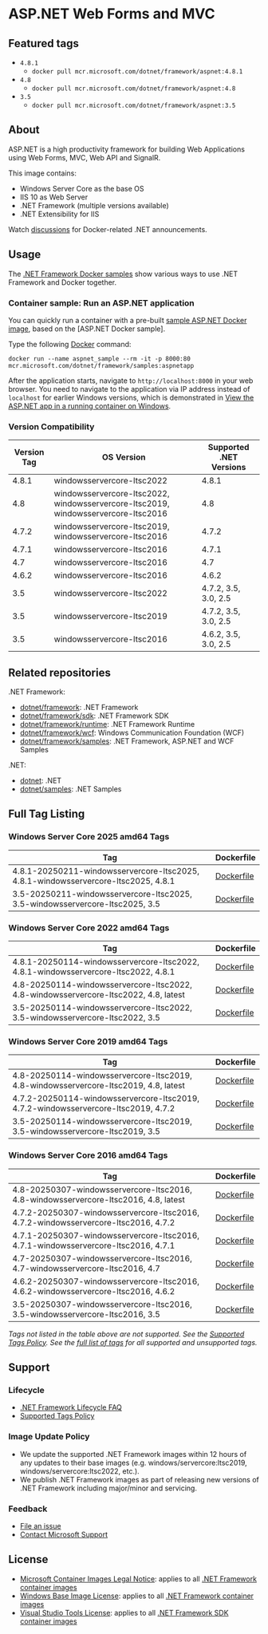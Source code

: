 # ASP.NET Web Forms and MVC

## Featured tags

* `4.8.1`
  * `docker pull mcr.microsoft.com/dotnet/framework/aspnet:4.8.1`
* `4.8`
  * `docker pull mcr.microsoft.com/dotnet/framework/aspnet:4.8`
* `3.5`
  * `docker pull mcr.microsoft.com/dotnet/framework/aspnet:3.5`

## About

ASP.NET is a high productivity framework for building Web Applications using Web Forms, MVC, Web API and SignalR.

This image contains:

* Windows Server Core as the base OS
* IIS 10 as Web Server
* .NET Framework (multiple versions available)
* .NET Extensibility for IIS

Watch [discussions](https://github.com/microsoft/dotnet-framework-docker/discussions/categories/announcements) for Docker-related .NET announcements.

## Usage

The [.NET Framework Docker samples](https://github.com/microsoft/dotnet-framework-docker/blob/main/samples/README.md) show various ways to use .NET Framework and Docker together.

### Container sample: Run an ASP.NET application

You can quickly run a container with a pre-built [sample ASP.NET Docker image](https://github.com/microsoft/dotnet-framework-docker/blob/main/README.samples.md), based on the [ASP.NET Docker sample].

Type the following [Docker](https://www.docker.com/products/docker) command:

```console
docker run --name aspnet_sample --rm -it -p 8000:80 mcr.microsoft.com/dotnet/framework/samples:aspnetapp
```

After the application starts, navigate to `http://localhost:8000` in your web browser. You need to navigate to the application via IP address instead of `localhost` for earlier Windows versions, which is demonstrated in [View the ASP.NET app in a running container on Windows](https://github.com/microsoft/dotnet-framework-docker/blob/main/samples/aspnetapp/README.md#view-the-aspnet-app-in-a-running-container-on-windows).

### Version Compatibility

Version Tag | OS Version | Supported .NET Versions
-- | -- | --
4.8.1 | windowsservercore-ltsc2022 | 4.8.1
4.8 | windowsservercore-ltsc2022, windowsservercore-ltsc2019, windowsservercore-ltsc2016 | 4.8
4.7.2 | windowsservercore-ltsc2019, windowsservercore-ltsc2016 | 4.7.2
4.7.1 | windowsservercore-ltsc2016 | 4.7.1
4.7 | windowsservercore-ltsc2016 | 4.7
4.6.2 | windowsservercore-ltsc2016 | 4.6.2
3.5 | windowsservercore-ltsc2022 | 4.7.2, 3.5, 3.0, 2.5
3.5 | windowsservercore-ltsc2019 | 4.7.2, 3.5, 3.0, 2.5
3.5 | windowsservercore-ltsc2016 | 4.6.2, 3.5, 3.0, 2.5

## Related repositories

.NET Framework:

* [dotnet/framework](https://github.com/microsoft/dotnet-framework-docker/blob/main/README.md): .NET Framework
* [dotnet/framework/sdk](https://github.com/microsoft/dotnet-framework-docker/blob/main/README.sdk.md): .NET Framework SDK
* [dotnet/framework/runtime](https://github.com/microsoft/dotnet-framework-docker/blob/main/README.runtime.md): .NET Framework Runtime
* [dotnet/framework/wcf](https://github.com/microsoft/dotnet-framework-docker/blob/main/README.wcf.md): Windows Communication Foundation (WCF)
* [dotnet/framework/samples](https://github.com/microsoft/dotnet-framework-docker/blob/main/README.samples.md): .NET Framework, ASP.NET and WCF Samples

.NET:

* [dotnet](https://github.com/dotnet/dotnet-docker/blob/main/README.md): .NET
* [dotnet/samples](https://github.com/dotnet/dotnet-docker/blob/main/README.samples.md): .NET Samples

## Full Tag Listing

### Windows Server Core 2025 amd64 Tags

Tag | Dockerfile
---------| ---------------
4.8.1-20250211-windowsservercore-ltsc2025, 4.8.1-windowsservercore-ltsc2025, 4.8.1 | [Dockerfile](src/aspnet/4.8.1/windowsservercore-ltsc2025/Dockerfile)
3.5-20250211-windowsservercore-ltsc2025, 3.5-windowsservercore-ltsc2025, 3.5 | [Dockerfile](src/aspnet/3.5/windowsservercore-ltsc2025/Dockerfile)

### Windows Server Core 2022 amd64 Tags

Tag | Dockerfile
---------| ---------------
4.8.1-20250114-windowsservercore-ltsc2022, 4.8.1-windowsservercore-ltsc2022, 4.8.1 | [Dockerfile](src/aspnet/4.8.1/windowsservercore-ltsc2022/Dockerfile)
4.8-20250114-windowsservercore-ltsc2022, 4.8-windowsservercore-ltsc2022, 4.8, latest | [Dockerfile](src/aspnet/4.8/windowsservercore-ltsc2022/Dockerfile)
3.5-20250114-windowsservercore-ltsc2022, 3.5-windowsservercore-ltsc2022, 3.5 | [Dockerfile](src/aspnet/3.5/windowsservercore-ltsc2022/Dockerfile)

### Windows Server Core 2019 amd64 Tags

Tag | Dockerfile
---------| ---------------
4.8-20250114-windowsservercore-ltsc2019, 4.8-windowsservercore-ltsc2019, 4.8, latest | [Dockerfile](src/aspnet/4.8/windowsservercore-ltsc2019/Dockerfile)
4.7.2-20250114-windowsservercore-ltsc2019, 4.7.2-windowsservercore-ltsc2019, 4.7.2 | [Dockerfile](src/aspnet/4.7.2/windowsservercore-ltsc2019/Dockerfile)
3.5-20250114-windowsservercore-ltsc2019, 3.5-windowsservercore-ltsc2019, 3.5 | [Dockerfile](src/aspnet/3.5/windowsservercore-ltsc2019/Dockerfile)

### Windows Server Core 2016 amd64 Tags

Tag | Dockerfile
---------| ---------------
4.8-20250307-windowsservercore-ltsc2016, 4.8-windowsservercore-ltsc2016, 4.8, latest | [Dockerfile](src/aspnet/4.8/windowsservercore-ltsc2016/Dockerfile)
4.7.2-20250307-windowsservercore-ltsc2016, 4.7.2-windowsservercore-ltsc2016, 4.7.2 | [Dockerfile](src/aspnet/4.7.2/windowsservercore-ltsc2016/Dockerfile)
4.7.1-20250307-windowsservercore-ltsc2016, 4.7.1-windowsservercore-ltsc2016, 4.7.1 | [Dockerfile](src/aspnet/4.7.1/windowsservercore-ltsc2016/Dockerfile)
4.7-20250307-windowsservercore-ltsc2016, 4.7-windowsservercore-ltsc2016, 4.7 | [Dockerfile](src/aspnet/4.7/windowsservercore-ltsc2016/Dockerfile)
4.6.2-20250307-windowsservercore-ltsc2016, 4.6.2-windowsservercore-ltsc2016, 4.6.2 | [Dockerfile](src/aspnet/4.6.2/windowsservercore-ltsc2016/Dockerfile)
3.5-20250307-windowsservercore-ltsc2016, 3.5-windowsservercore-ltsc2016, 3.5 | [Dockerfile](src/aspnet/3.5/windowsservercore-ltsc2016/Dockerfile)
<!--End of generated tags-->

*Tags not listed in the table above are not supported. See the [Supported Tags Policy](https://github.com/dotnet/dotnet-docker/blob/main/documentation/supported-tags.md).
See the [full list of tags](https://mcr.microsoft.com/v2/dotnet/framework/aspnet/tags/list) for all supported and unsupported tags.*

## Support

### Lifecycle

* [.NET Framework Lifecycle FAQ](https://support.microsoft.com/help/17455/lifecycle-faq-net-framework)
* [Supported Tags Policy](https://github.com/microsoft/dotnet-framework-docker/blob/main/documentation/supported-tags.md)

### Image Update Policy

* We update the supported .NET Framework images within 12 hours of any updates to their base images (e.g. windows/servercore:ltsc2019, windows/servercore:ltsc2022, etc.).
* We publish .NET Framework images as part of releasing new versions of .NET Framework including major/minor and servicing.

### Feedback

* [File an issue](https://github.com/microsoft/dotnet-framework-docker/issues/new/choose)
* [Contact Microsoft Support](https://support.microsoft.com/contactus/)

## License

* [Microsoft Container Images Legal Notice](https://aka.ms/mcr/osslegalnotice): applies to all [.NET Framework container images](https://github.com/microsoft/dotnet-framework-docker/blob/main/README.md)
* [Windows Base Image License](https://learn.microsoft.com/virtualization/windowscontainers/images-eula): applies to all [.NET Framework container images](https://github.com/microsoft/dotnet-framework-docker/blob/main/README.md)
* [Visual Studio Tools License](https://visualstudio.microsoft.com/license-terms/mlt031519/): applies to all [.NET Framework SDK container images](https://github.com/microsoft/dotnet-framework-docker/blob/main/README.sdk.md)
